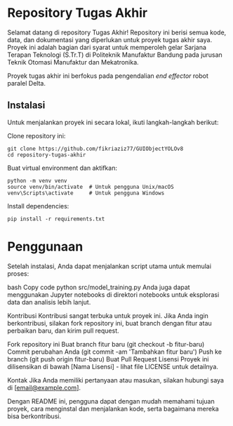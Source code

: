 # Repository Tugas Akhir

Selamat datang di repository Tugas Akhir! Repository ini berisi semua kode, data, dan dokumentasi yang diperlukan untuk proyek tugas akhir saya. Proyek ini adalah bagian dari syarat untuk memperoleh gelar Sarjana Terapan Teknologi (S.Tr.T) di Politeknik Manufaktur Bandung pada jurusan Teknik Otomasi Manufaktur dan Mekatronika.

Proyek tugas akhir ini berfokus pada pengendalian _end effector_ robot paralel Delta.

## Instalasi
Untuk menjalankan proyek ini secara lokal, ikuti langkah-langkah berikut:

Clone repository ini:
```
git clone https://github.com/fikriaziz77/GUIObjectYOLOv8
cd repository-tugas-akhir
```
Buat virtual environment dan aktifkan:
```
python -m venv venv
source venv/bin/activate  # Untuk pengguna Unix/macOS
venv\Scripts\activate     # Untuk pengguna Windows
```

Install dependencies:
```
pip install -r requirements.txt
```

# Penggunaan
Setelah instalasi, Anda dapat menjalankan script utama untuk memulai proses:

bash
Copy code
python src/model_training.py
Anda juga dapat menggunakan Jupyter notebooks di direktori notebooks untuk eksplorasi data dan analisis lebih lanjut.

Kontribusi
Kontribusi sangat terbuka untuk proyek ini. Jika Anda ingin berkontribusi, silakan fork repository ini, buat branch dengan fitur atau perbaikan baru, dan kirim pull request.

Fork repository ini
Buat branch fitur baru (git checkout -b fitur-baru)
Commit perubahan Anda (git commit -am 'Tambahkan fitur baru')
Push ke branch (git push origin fitur-baru)
Buat Pull Request
Lisensi
Proyek ini dilisensikan di bawah [Nama Lisensi] - lihat file LICENSE untuk detailnya.

Kontak
Jika Anda memiliki pertanyaan atau masukan, silakan hubungi saya di [email@example.com].

Dengan README ini, pengguna dapat dengan mudah memahami tujuan proyek, cara menginstal dan menjalankan kode, serta bagaimana mereka bisa berkontribusi.
